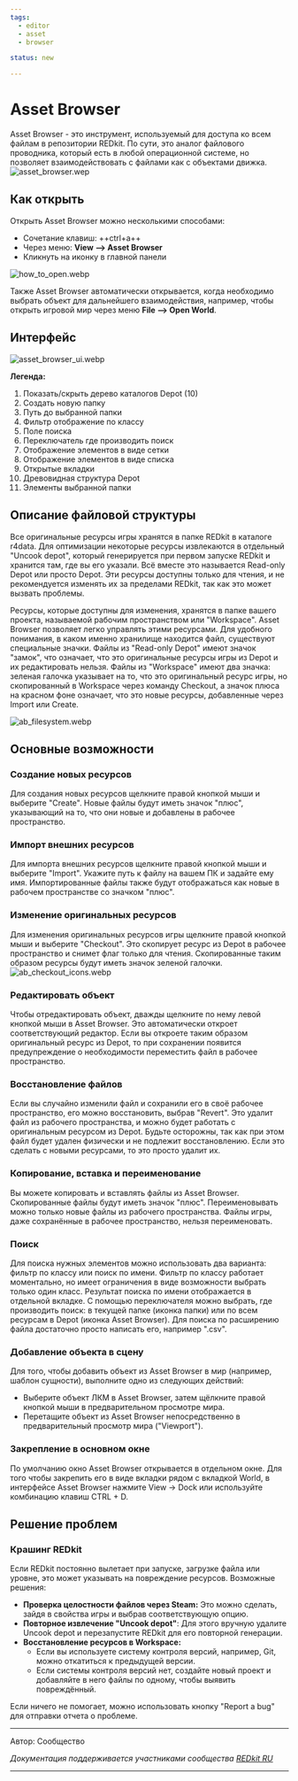 ```yaml
---
tags:
  - editor
  - asset
  - browser

status: new

---
```


# Asset Browser

Asset Browser - это инструмент, используемый для доступа ко всем файлам в репозитории REDkit. По сути, это аналог файлового проводника, который есть в любой операционной системе, но позволяет взаимодействовать с файлами как с объектами движка.
![asset_browser.wep](../../../assets/images/unnoficial_docs/references/editors/asset_browser/asset_browser.webp)

## Как открыть

Открыть Asset Browser можно несколькими способами:

- Сочетание клавиш: ++ctrl+a++
- Через меню: **View --> Asset Browser**
- Кликнуть на иконку в главной панели

![how_to_open.webp](../../../assets/images/unnoficial_docs/references/editors/asset_browser/how_to_open.webp)

Также Asset Browser автоматически открывается, когда необходимо выбрать объект для дальнейшего взаимодействия, например, чтобы открыть игровой мир через меню **File --> Open World**.

## Интерфейс

![asset_browser_ui.webp](../../../assets/images/unnoficial_docs/references/editors/asset_browser/asset_browser_ui.webp)

**Легенда:**

1. Показать/скрыть дерево каталогов Depot (10)
2. Создать новую папку
3. Путь до выбранной папки
4. Фильтр отображение по классу
5. Поле поиска
6. Переключатель где производить поиск
7. Отображение элементов в виде сетки
8. Отображение элементов в виде списка
9. Открытые вкладки
10. Древовидная структура Depot
11. Элементы выбранной папки

## Описание файловой структуры

Все оригинальные ресурсы игры хранятся в папке REDkit в каталоге r4data. Для оптимизации некоторые ресурсы извлекаются в отдельный "Uncook depot", который генерируется при первом запуске REDkit и хранится там, где вы его указали. Всё вместе это называется Read-only Depot или просто Depot. Эти ресурсы доступны только для чтения, и не рекомендуется изменять их за пределами REDkit, так как это может вызвать проблемы.

Ресурсы, которые доступны для изменения, хранятся в папке вашего проекта, называемой рабочим пространством или "Workspace". Asset Browser позволяет легко управлять этими ресурсами. Для удобного понимания, в каком именно хранилище находится файл, существуют специальные значки. Файлы из "Read-only Depot" имеют значок "замок", что означает, что это оригинальные ресурсы игры из Depot и их редактировать нельзя. Файлы из "Workspace" имеют два значка: зеленая галочка указывает на то, что это оригинальный ресурс игры, но скопированный в Workspace через команду Checkout, а значок плюса на красном фоне означает, что это новые ресурсы, добавленные через Import или Create.

![ab_filesystem.webp](../../../assets/images/unnoficial_docs/references/editors/asset_browser/ab_filesystem.webp)

## Основные возможности

### Создание новых ресурсов

Для создания новых ресурсов щелкните правой кнопкой мыши и выберите "Create". Новые файлы будут иметь значок "плюс", указывающий на то, что они новые и добавлены в рабочее пространство.

### Импорт внешних ресурсов

Для импорта внешних ресурсов щелкните правой кнопкой мыши и выберите "Import". Укажите путь к файлу на вашем ПК и задайте ему имя. Импортированные файлы также будут отображаться как новые в рабочем пространстве со значком "плюс".

### Изменение оригинальных ресурсов

Для изменения оригинальных ресурсов игры щелкните правой кнопкой мыши и выберите "Checkout". Это скопирует ресурс из Depot в рабочее пространство и снимет флаг только для чтения. Скопированные таким образом ресурсы будут иметь значок зеленой галочки.
![ab_checkout_icons.webp](../../../assets/images/unnoficial_docs/references/editors/asset_browser/ab_checkout_icons.webp)

### Редактировать объект

Чтобы отредактировать объект, дважды щелкните по нему левой кнопкой мыши в Asset Browser. Это автоматически откроет соответствующий редактор. Если вы откроете таким образом оригинальный ресурс из Depot, то при сохранении появится предупреждение о необходимости переместить файл в рабочее пространство.

### Восстановление файлов

Если вы случайно изменили файл и сохранили его в своё рабочее пространство, его можно восстановить, выбрав "Revert". Это удалит файл из рабочего пространства, и можно будет работать с оригинальным ресурсом из Depot. Будьте осторожны, так как при этом файл будет удален физически и не подлежит восстановлению. Если это сделать с новыми ресурсами, то это просто удалит их.

### Копирование, вставка и переименование

Вы можете копировать и вставлять файлы из Asset Browser. Скопированные файлы будут иметь значок "плюс". Переименовывать можно только новые файлы из рабочего пространства. Файлы игры, даже сохранённые в рабочее пространство, нельзя переименовать.

### Поиск

Для поиска нужных элементов можно использовать два варианта: фильтр по классу или поиск по имени. Фильтр по классу работает моментально, но имеет ограничения в виде возможности выбрать только один класс. Результат поиска по имени отображается в отдельной вкладке. С помощью переключателя можно выбрать, где производить поиск: в текущей папке (иконка папки) или по всем ресурсам в Depot (иконка Asset Browser). Для поиска по расширению файла достаточно просто написать его, например ".csv".

### Добавление объекта в сцену

Для того, чтобы добавить объект из Asset Browser в мир (например, шаблон сущности), выполните одно из следующих действий:

- Выберите объект ЛКМ в Asset Browser, затем щёлкните правой кнопкой мыши в предварительном просмотре мира.
- Перетащите объект из Asset Browser непосредственно в предварительный просмотр мира ("Viewport").

### Закрепление в основном окне

По умолчанию окно Asset Browser открывается в отдельном окне. Для того чтобы закрепить его в виде вкладки рядом с вкладкой World, в интерфейсе Asset Browser нажмите View -> Dock или используйте комбинацию клавиш CTRL + D.

## Решение проблем

### Крашинг REDkit

Если REDkit постоянно вылетает при запуске, загрузке файла или уровне, это может указывать на повреждение ресурсов. Возможные решения:

- **Проверка целостности файлов через Steam:** Это можно сделать, зайдя в свойства игры и выбрав соответствующую опцию.
- **Повторное извлечение "Uncook depot"**: Для этого вручную удалите Uncook depot и перезапустите REDkit для его повторной генерации.
- **Восстановление ресурсов в Workspace:**
  - Если вы используете систему контроля версий, например, Git, можно откатиться к предыдущей версии.
  - Если системы контроля версий нет, создайте новый проект и добавляйте в него файлы по одному, чтобы выявить повреждённый.

Если ничего не помогает, можно использовать кнопку "Report a bug" для отправки отчета о проблеме.

***
Автор: Сообщество

*Документация поддерживается участниками сообщества [REDkit RU](https://discord.gg/kRTEy8KcNa)*
***
